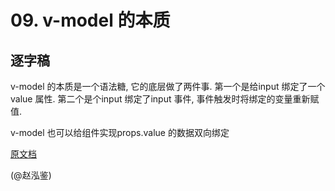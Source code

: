 # 09. v-model 的本质

## 逐字稿

v-model 的本质是一个语法糖, 它的底层做了两件事. 第一个是给input 绑定了一个value 属性. 第二个是个input 绑定了input 事件, 事件触发时将绑定的变量重新赋值.

v-model 也可以给组件实现props.value 的数据双向绑定

[原文档](https://www.yuque.com/silence1224/zvw0fi/kcado0#6f53c722)

(@赵泓鉴)
